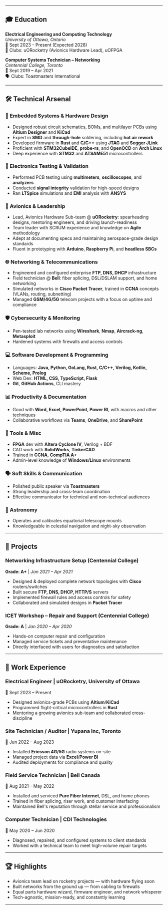 
---

## 🎓 Education

**Electrical Engineering and Computing Technology**  
*University of Ottawa, Ontario*  
📅 Sept 2023 – Present (Expected 2028)  
🔬 Clubs: uORocketry (Avionics Hardware Lead), uOFPGA

**Computer Systems Technician – Networking**  
*Centennial College, Toronto*  
📅 Sept 2019 – Apr 2021  
🗣️ Clubs: Toastmasters International

---

## 🛠️ Technical Arsenal

### 🔧 Embedded Systems & Hardware Design
- Designed robust circuit schematics, BOMs, and multilayer PCBs using **Altium Designer** and **KiCad**
- Expert in **SMD** and **through-hole** soldering, including **hot air rework**
- Developed firmware in **Rust** and **C/C++** using **JTAG** and **Segger JLink**
- Proficient with **STM32CubeIDE**, **probe-rs**, and **OpenOCD** on **Arch Linux**
- Deep experience with **STM32** and **ATSAME51** microcontrollers

### 🧪 Electronics Testing & Validation
- Performed PCB testing using **multimeters**, **oscilloscopes**, and **analyzers**
- Conducted **signal integrity** validation for high-speed designs
- Ran **LTSpice** simulations and **EMI** analysis with **ANSYS**

### 🚀 Avionics & Leadership
- Lead, Avionics Hardware Sub-team @ **uORocketry**: spearheading designs, mentoring engineers, and driving launch-readiness
- Team leader with SCRUM experience and knowledge on **Agile** methodology
- Adept at documenting specs and maintaining aerospace-grade design standards
- Fluent in prototyping with **Arduino**, **Raspberry Pi**, and **headless SBCs**

### 🌐 Networking & Telecommunications
- Engineered and configured enterprise **FTP, DNS, DHCP** infrastructure
- Field technician @ **Bell**: fiber splicing, DSL/DSLAM support, and home networking
- Simulated networks in **Cisco Packet Tracer**, trained in **CCNA** concepts (VLANs, routing, subnetting)
- Managed **GSM/4G/5G** telecom projects with a focus on uptime and compliance

### 🛡️ Cybersecurity & Monitoring
- Pen-tested lab networks using **Wireshark**, **Nmap**, **Aircrack-ng**, **Metasploit**
- Hardened systems with firewalls and access controls

### 💻 Software Development & Programming
- Languages: **Java, Python, GoLang, Rust, C/C++, Verilog, Kotlin, Scheme, Prolog**
- Web Dev: **HTML, CSS, TypeScript, Flask**
-  **Git**, **GitHub Actions**, CLI mastery

### 📊 Productivity & Documentation
- Good with **Word, Excel, PowerPoint, Power BI**, with macros and other techniques
- Collaborative workflows via **Teams**, **OneDrive**, and **SharePoint**

### 🧰 Tools & Misc
- **FPGA** dev with **Altera Cyclone IV**, Verilog + BDF
- CAD work with **SolidWorks**, **TinkerCAD**
- Trained in **CCNA**, **CompTIA A+**
- Admin-level knowledge of **Windows/Linux** environments

### 🗣️ Soft Skills & Communication
- Polished public speaker via **Toastmasters**
- Strong leadership and cross-team coordination
- Effective communicator for technical and non-technical audiences

### 🌌 Astronomy
- Operates and calibrates equatorial telescope mounts
- Knowledgeable in celestial navigation and night-sky observation

---

## 📁 Projects

### Networking Infrastructure Setup (Centennial College)  
**Grade: A+** | *Jan 2021 – Apr 2021*
- Designed & deployed complete network topologies with **Cisco** routers/switches
- Built secure **FTP, DNS, DHCP, HTTP/S** servers
- Implemented firewall rules and access controls for safety
- Collaborated and simulated designs in **Packet Tracer**

### ICET Workshop – Repair and Support (Centennial College)  
**Grade: A** | *Jan 2020 – Apr 2020*
- Hands-on computer repair and configuration
- Managed service tickets and preventative maintenance
- Directly interfaced with users for diagnostics and satisfaction

---

## 💼 Work Experience

### Electrical Engineer | **uORocketry, University of Ottawa**  
📅 Sept 2023 – Present  
- Designed avionics-grade PCBs using **Altium**/**KiCad**
- Programmed flight-critical microcontrollers in **Rust**
- Mentoring a growing avionics sub-team and collaborated cross-discipline

### Site Technician / Auditor | **Yupana Inc, Toronto**  
📅 Jun 2022 – Aug 2023  
- Installed **Ericsson 4G/5G** radio systems on-site
- Managed project data via **Excel**/**Power BI**
- Audited deployments for compliance and quality

### Field Service Technician | **Bell Canada**  
📅 Aug 2021 – May 2022  
- Installed and serviced **Pure Fiber Internet**, DSL, and home phones
- Trained in fiber splicing, riser work, and customer interfacing
- Maintained Bell's reputation through stellar service and professionalism

### Computer Technician | **CDI Technologies**  
📅 May 2020 – Jun 2020  
- Diagnosed, repaired, and configured systems to client standards
- Worked with a technical team to meet high-volume repair targets

---

## 🏆 Highlights

- Avionics team lead on rocketry projects — with hardware flying soon
- Built networks from the ground up — from cabling to firewalls
- Equal parts hardware wizard, firmware engineer, and network whisperer
- Tech-agnostic, mission-ready, and constantly learning

---

